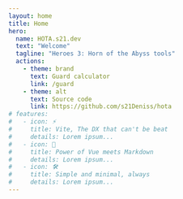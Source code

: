 ```yaml
---
layout: home
title: Home
hero:
  name: HOTA.s21.dev
  text: "Welcome"
  tagline: "Heroes 3: Horn of the Abyss tools"
  actions:
    - theme: brand
      text: Guard calculator
      link: /guard
    - theme: alt
      text: Source code
      link: https://github.com/s21Deniss/hota
# features:
#   - icon: ⚡️
#     title: Vite, The DX that can't be beat
#     details: Lorem ipsum...
#   - icon: 🖖
#     title: Power of Vue meets Markdown
#     details: Lorem ipsum...
#   - icon: 🛠️
#     title: Simple and minimal, always
#     details: Lorem ipsum...
---
```

